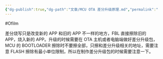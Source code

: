 ```yaml
---
{"dg-publish":true,"dg-path":"文章/MCU OTA 差分升级原理.md","permalink":"/文章/MCU OTA 差分升级原理/","dgEnableSearch":"true","created":"2022-07-15T15:42:26.000+08:00","updated":"2023-11-20T13:38:24.350+08:00"}
---
```


#Ofilm 

差分烧写只是改变新的 APP 和旧的 APP 不一样的地方，FBL 直接擦除旧的 APP，烧入新的 APP。升级的时候需要在 OTA 主机或者电脑端做好差分升级包，MCU 的 BOOTLOADER 擦除时不要擦全部，只擦和差分升级相关的地址，需要注意 FLASH 擦除有最小单位限制，所以在制作差分升级包的时候需要注意一下。